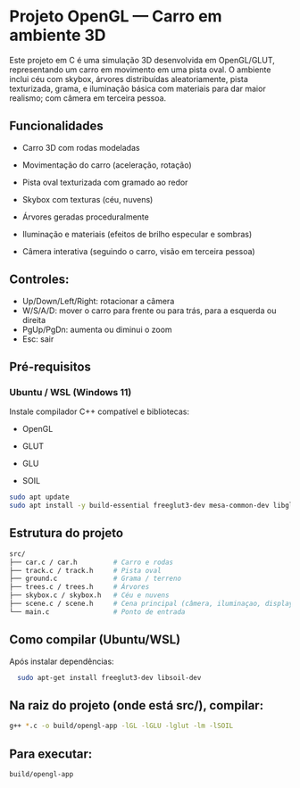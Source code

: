 # Projeto OpenGL — Carro em ambiente 3D


Este projeto em C é uma simulação 3D desenvolvida em OpenGL/GLUT, representando um carro em movimento em uma pista oval.
O ambiente inclui céu com skybox, árvores distribuídas aleatoriamente, pista texturizada, grama, e iluminação básica com materiais para dar maior realismo; com câmera em terceira pessoa.

## Funcionalidades

  - Carro 3D com rodas modeladas

  - Movimentação do carro (aceleração, rotação)

  - Pista oval texturizada com gramado ao redor

  - Skybox com texturas (céu, nuvens)

  - Árvores geradas proceduralmente

  - Iluminação e materiais (efeitos de brilho especular e sombras)

  - Câmera interativa (seguindo o carro, visão em terceira pessoa)

## Controles:
  
  - Up/Down/Left/Right: rotacionar a câmera
  - W/S/A/D: mover o carro para frente ou para trás, para a esquerda ou direita
  - PgUp/PgDn: aumenta ou diminui o zoom
  - Esc: sair

## Pré-requisitos

### Ubuntu / WSL (Windows 11)
  Instale compilador C++ compatível e bibliotecas:

  - OpenGL
    
  - GLUT
    
  - GLU

  - SOIL

  ```bash
  sudo apt update
  sudo apt install -y build-essential freeglut3-dev mesa-common-dev libglu1-mesa-dev
  ```

## Estrutura do projeto
 ```bash
 src/
 ├── car.c / car.h         # Carro e rodas
 ├── track.c / track.h     # Pista oval
 ├── ground.c              # Grama / terreno
 ├── trees.c / trees.h     # Árvores
 ├── skybox.c / skybox.h   # Céu e nuvens
 ├── scene.c / scene.h     # Cena principal (câmera, iluminaçao, display)
 └── main.c                # Ponto de entrada
 ```

## Como compilar (Ubuntu/WSL)

Após instalar dependências:
```bash
  sudo apt-get install freeglut3-dev libsoil-dev
  ```
  ## Na raiz do projeto (onde está src/), compilar:
  ```bash
  g++ *.c -o build/opengl-app -lGL -lGLU -lglut -lm -lSOIL
  ```
  ## Para executar:
  ```bash
  build/opengl-app
  ```
